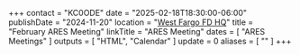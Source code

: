 +++
contact = "KC0ODE"
date = "2025-02-18T18:30:00-06:00"
publishDate = "2024-11-20"
location = "[West Fargo FD HQ](/places/west-fargo-fire-department-headquarters/)"
title = "February ARES Meeting"
linkTitle = "ARES Meeting"
dates = [ "ARES Meetings" ]
outputs = [ "HTML", "Calendar" ]
update = 0
aliases = [ "" ]
+++
